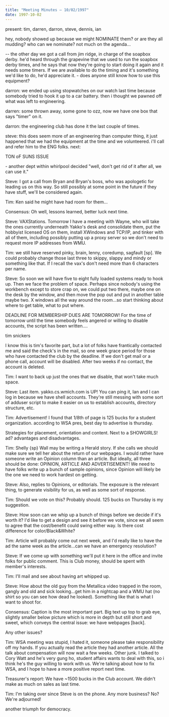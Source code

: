 ```yaml
---
title: "Meeting Minutes – 10/02/1997"
date: 1997-10-02
---
```

 present: tim, darren, darron, steve, dennis, ian </p><p>
hey, nobody showed up because we might NOMINATE them? or are they all mudding? who can we nominate? not much on the agenda... </p><p>
</p><p>
 -- the other day we got a call from jim ridge, in charge of the soapbox     derby. he'd heard through the grapevine that we used to run the soapbox     derby times, and he says that now they're going to start doing it again     and it needs some timers. If we are available to do the timing and it's     something we'd like to do, he'd appreciate it.      - does anyone still know how to use this equipment? </p><p>
darron: we ended up using stopwatches on our watch last time because somebody tried to hook it up to a car battery. then i thought we pawned off what was left to engineering. </p><p>
darren: some thrown away, some gone to ozz, now we have one box that says "timer" on it. </p><p>
darron: the engineering club has done it the last couple of times. </p><p>
steve: this does seem more of an engineering than computer thing, it just happened that we had the equipment at the time and we volunteered. i'll call and refer him to the ENG folks. next: </p><p>
TON oF SUNS ISSUE </p><p>
 - another dept within whirlpool decided "well, don't get rid of it after    all, we can use it." </p><p>
Steve: I got a call from Bryan and Bryan's boss, who was apologetic for leading us on this way. So still possibly at some point in the future if they have stuff, we'll be considered again. </p><p>
Tim: Ken said he might have had room for them... </p><p>
Consensus: Oh well, lessons learned, better luck next time. </p><p>
Steve: VAXStations. Tomorrow I have a meeting with Wayne, who will take the ones currently underneath Yakko's desk and consolidate them, put the hobbyist licensed OS on them, install XWindows and TCP/IP, and tinker with all of them, including possibly putting up a proxy server so we don't need to request more IP addresses from WMU. </p><p>
Tim: we still have reserved pinky, brain, lenny, coredump, sagfault [sp]. We could probably change those last three to skippy, slappy and mindy or something like that. If I recall the vax's don't need more than 6 characters per name.  </p><p>
Steve: So soon we will have five to eight fully loaded systems ready to hook up. Then we face the problem of space. Perhaps since nobody's using the workbench except to store crap on, we could put two there, maybe one on the desk by the window, and then move the pop out and put in another table maybe two. X windows all the way around the room...so start thinking about where to get table, what to put where. </p><p>
DEADLINE FOR MEMBERSHIP DUES ARE TOMORROW! For the time of tomorrow until the time somebody feels angered or willing to disable accounts, the script has been written.... </p><p>
tim snickers </p><p>
I know this is tim's favorite part, but a lot of folks have frantically contacted me and said the check's in the mail, so one week grace period for those who have contacted the club by the deadline. If we don't get mail or a phone call, account will be disabled. After two weeks if no contact, the account is deleted. </p><p>
Tim: I want to back up just the ones that we disable, that won't take much space.  </p><p>
Steve: Last item. yakko.cs.wmich.com is UP! You can ping it, Ian and I can log in because we have shell accounts. They're still messing with some sort of adduser script to make it easier on us to establish accounts, directory structure, etc.  </p><p>
Tim: Advertisement! I found that 1/8th of page is 125 bucks for a student organization. according to WSA pres, best day to advertise is thursday. </p><p>
Strategies for placement, orientation and content. Next to a SHOWGIRLS! ad? advantages and disadvantages.  </p><p>
Tim: Shelly {sp} Wall may be writing a Herald story. If she calls we should make sure we tell her about the return of our webpages. I would rather have someone write an Opinion column than an article. But ideally, all three should be done: OPINION, ARTICLE AND ADVERTISEMENT! We need to have folks write up a bunch of sample opinions, since Opinion will likely be the one we need to work hardest on getting. </p><p>
Steve: Also, replies to Opinions, or editorials. The exposure is the relevant thing, to generate visibility for us, as well as some sort of response. </p><p>
Tim: Should we vote on this? Probably should. 125 bucks on Thursday is my suggestion. </p><p>
Steve: How soon can we whip up a bunch of things before we decide if it's worth it? I'd like to get a design and see it before we vote, since we all seem to agree that the cost/benefit could swing either way. Is there cost difference for color/Black&White? </p><p>
Tim: Article will probably come out next week, and I'd really like to have the ad the same week as the article...can we have an emergency resolution? </p><p>
Steve: If we come up with something we'll put it here in the office and invite folks for public comment. This is Club money, should be spent with member's interests.  </p><p>
Tim: I'll mail and see about having art whipped up. </p><p>
Steve: How about the old guy from the Metallica video trapped in the room, gangly and old and sick looking...get him in a nightcap and a WMU hat (no shirt so you can see how dead he looked). Something like that is what I want to shoot for. </p><p>
Consensus: Caption is the most important part. Big text up top to grab eye, slightly smaller below picture which is more in depth but still short and sweet, which conveys the central issue: we have webpages [back]. </p><p>
Any other issues?  </p><p>
Tim: WSA meeting was stupid, I hated it, someone please take responsibility off my hands. If you actually read the article they had another article. All the talk about compensation will now wait a few weeks. Other junk. I talked to Cory Watt and he's very gung ho, student affairs wants to deal with this, so i think he's the guy willing to work with us. We're talking about how to fix WSA, and I hope to have a more positive report next time. </p><p>
Treasurer's report: We have ~1500 bucks in the Club account. We didn't make as much on sales as last time. </p><p>
Tim: I'm taking over since Steve is on the phone. Any more business? No? We're adjourned! </p><p>
another triumph for democracy. </p><p>
</p>
